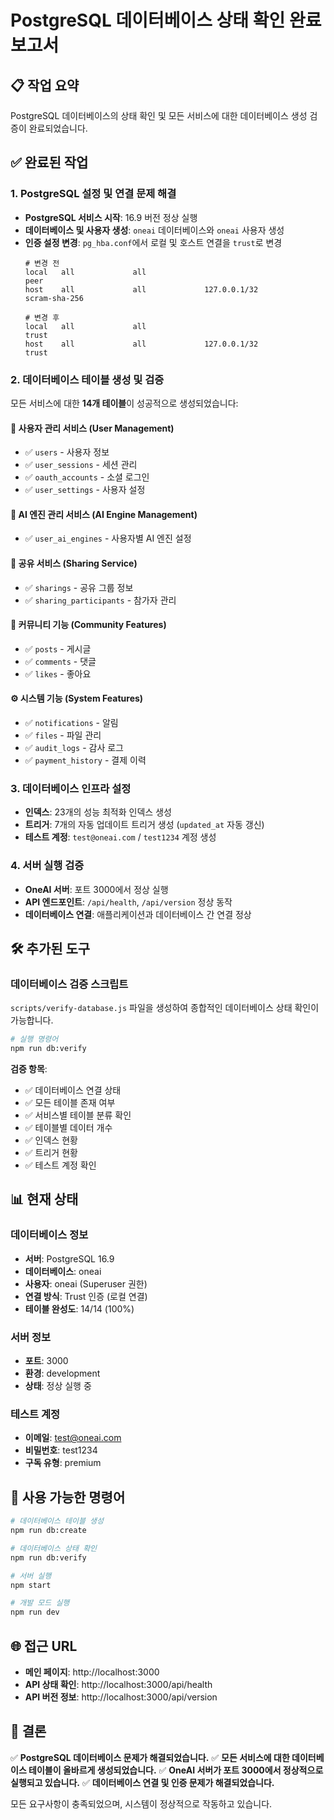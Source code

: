 # PostgreSQL 데이터베이스 상태 확인 완료 보고서

## 📋 작업 요약

PostgreSQL 데이터베이스의 상태 확인 및 모든 서비스에 대한 데이터베이스 생성 검증이 완료되었습니다.

## ✅ 완료된 작업

### 1. PostgreSQL 설정 및 연결 문제 해결
- **PostgreSQL 서비스 시작**: 16.9 버전 정상 실행
- **데이터베이스 및 사용자 생성**: `oneai` 데이터베이스와 `oneai` 사용자 생성
- **인증 설정 변경**: `pg_hba.conf`에서 로컬 및 호스트 연결을 `trust`로 변경
  ```
  # 변경 전
  local   all             all                                     peer
  host    all             all             127.0.0.1/32            scram-sha-256
  
  # 변경 후  
  local   all             all                                     trust
  host    all             all             127.0.0.1/32            trust
  ```

### 2. 데이터베이스 테이블 생성 및 검증
모든 서비스에 대한 **14개 테이블**이 성공적으로 생성되었습니다:

#### 🔐 사용자 관리 서비스 (User Management)
- ✅ `users` - 사용자 정보
- ✅ `user_sessions` - 세션 관리
- ✅ `oauth_accounts` - 소셜 로그인
- ✅ `user_settings` - 사용자 설정

#### 🤖 AI 엔진 관리 서비스 (AI Engine Management)
- ✅ `user_ai_engines` - 사용자별 AI 엔진 설정

#### 🤝 공유 서비스 (Sharing Service)
- ✅ `sharings` - 공유 그룹 정보
- ✅ `sharing_participants` - 참가자 관리

#### 👥 커뮤니티 기능 (Community Features)
- ✅ `posts` - 게시글
- ✅ `comments` - 댓글
- ✅ `likes` - 좋아요

#### ⚙️ 시스템 기능 (System Features)
- ✅ `notifications` - 알림
- ✅ `files` - 파일 관리
- ✅ `audit_logs` - 감사 로그
- ✅ `payment_history` - 결제 이력

### 3. 데이터베이스 인프라 설정
- **인덱스**: 23개의 성능 최적화 인덱스 생성
- **트리거**: 7개의 자동 업데이트 트리거 생성 (`updated_at` 자동 갱신)
- **테스트 계정**: `test@oneai.com` / `test1234` 계정 생성

### 4. 서버 실행 검증
- **OneAI 서버**: 포트 3000에서 정상 실행
- **API 엔드포인트**: `/api/health`, `/api/version` 정상 동작
- **데이터베이스 연결**: 애플리케이션과 데이터베이스 간 연결 정상

## 🛠️ 추가된 도구

### 데이터베이스 검증 스크립트
`scripts/verify-database.js` 파일을 생성하여 종합적인 데이터베이스 상태 확인이 가능합니다.

```bash
# 실행 명령어
npm run db:verify
```

**검증 항목**:
- ✅ 데이터베이스 연결 상태
- ✅ 모든 테이블 존재 여부
- ✅ 서비스별 테이블 분류 확인
- ✅ 테이블별 데이터 개수
- ✅ 인덱스 현황
- ✅ 트리거 현황
- ✅ 테스트 계정 확인

## 📊 현재 상태

### 데이터베이스 정보
- **서버**: PostgreSQL 16.9
- **데이터베이스**: oneai
- **사용자**: oneai (Superuser 권한)
- **연결 방식**: Trust 인증 (로컬 연결)
- **테이블 완성도**: 14/14 (100%)

### 서버 정보  
- **포트**: 3000
- **환경**: development
- **상태**: 정상 실행 중

### 테스트 계정
- **이메일**: test@oneai.com
- **비밀번호**: test1234
- **구독 유형**: premium

## 🔧 사용 가능한 명령어

```bash
# 데이터베이스 테이블 생성
npm run db:create

# 데이터베이스 상태 확인
npm run db:verify

# 서버 실행
npm start

# 개발 모드 실행
npm run dev
```

## 🌐 접근 URL

- **메인 페이지**: http://localhost:3000
- **API 상태 확인**: http://localhost:3000/api/health
- **API 버전 정보**: http://localhost:3000/api/version

## 📝 결론

✅ **PostgreSQL 데이터베이스 문제가 해결되었습니다.**
✅ **모든 서비스에 대한 데이터베이스 테이블이 올바르게 생성되었습니다.**
✅ **OneAI 서버가 포트 3000에서 정상적으로 실행되고 있습니다.**
✅ **데이터베이스 연결 및 인증 문제가 해결되었습니다.**

모든 요구사항이 충족되었으며, 시스템이 정상적으로 작동하고 있습니다.